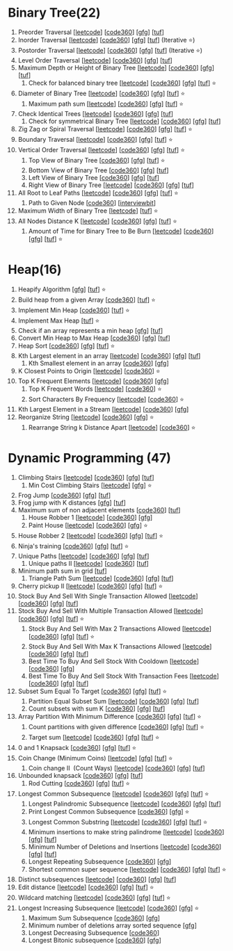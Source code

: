 # Binary Tree(22)

1. Preorder Traversal [[leetcode](https://leetcode.com/problems/binary-tree-preorder-traversal/description/)] [[code360](https://www.naukri.com/code360/problems/preorder-traversal_2035934)] [[gfg](https://www.geeksforgeeks.org/problems/postorder-traversal/1)] [[tuf](https://takeuforward.org/plus/dsa/binary-trees/theory-and-traversals/preorder-traversal)]
2. Inorder Traversal [[leetcode](https://leetcode.com/problems/binary-tree-inorder-traversal/description/)] [[code360](https://www.naukri.com/code360/problems/inorder-traversal_3839605)] [[gfg](https://www.geeksforgeeks.org/problems/inorder-traversal/1)] [[tuf](https://takeuforward.org/plus/dsa/binary-trees/theory-and-traversals/inorder-traversal)] (Iterative ⭐️)
3. Postorder Traversal [[leetcode](https://leetcode.com/problems/binary-tree-postorder-traversal/description/)] [[code360](https://www.naukri.com/code360/problems/postorder-traversal_3839614)] [[gfg](https://www.geeksforgeeks.org/problems/postorder-traversal/1)] [[tuf](https://takeuforward.org/plus/dsa/binary-trees/theory-and-traversals/postorder-traversal)] (Iterative ⭐️)
4. Level Order Traversal [[leetcode](https://leetcode.com/problems/binary-tree-level-order-traversal/description/)] [[code360](https://www.naukri.com/code360/problems/level-order-traversal_796002)] [[gfg](https://www.geeksforgeeks.org/problems/level-order-traversal/1)] [[tuf](https://takeuforward.org/plus/dsa/binary-trees/theory-and-traversals/level-order-traversal)]
5. Maximum Depth or Height of Binary Tree [[leetcode](https://leetcode.com/problems/maximum-depth-of-binary-tree/description/)] [[code360](https://www.naukri.com/code360/problems/maximum-depth-of-a-binary-tree_1090542)] [[gfg](https://www.geeksforgeeks.org/problems/height-of-binary-tree/1)] [[tuf](https://takeuforward.org/plus/dsa/binary-trees/medium-problems/maximum-depth-in-bt)]
    1. Check for balanced binary tree [[leetcode](https://leetcode.com/problems/balanced-binary-tree/description/)] [[code360](https://www.naukri.com/code360/problems/is-height-balanced-binary-tree_975497)] [[gfg](https://www.geeksforgeeks.org/problems/check-for-balanced-tree/1)] [[tuf](https://takeuforward.org/plus/dsa/binary-trees/medium-problems/check-for-balanced-binary-tree)] ⭐️
6. Diameter of Binary Tree [[leetcode](https://leetcode.com/problems/diameter-of-binary-tree/description/)] [[code360](https://www.naukri.com/code360/problems/diameter-of-the-binary-tree_920552)] [[gfg](https://www.geeksforgeeks.org/problems/diameter-of-binary-tree/1)] [[tuf](https://takeuforward.org/plus/dsa/binary-trees/medium-problems/diameter-of-binary-tree)] ⭐️
    1. Maximum path sum [[leetcode](https://leetcode.com/problems/binary-tree-maximum-path-sum/description/)] [[code360](https://www.naukri.com/code360/problems/binary-tree-maximum-path-sum_1280142)] [[gfg](https://www.geeksforgeeks.org/problems/maximum-path-sum-from-any-node/1)] [[tuf](https://takeuforward.org/plus/dsa/binary-trees/medium-problems/maximum-path-sum-)] ⭐️
7. Check Identical Trees [[leetcode](https://leetcode.com/problems/same-tree/description/)] [[code360](https://www.naukri.com/code360/problems/identical-trees_799364)] [[gfg](https://www.geeksforgeeks.org/problems/determine-if-two-trees-are-identical/1)] [[tuf](https://takeuforward.org/plus/dsa/binary-trees/medium-problems/check-if-two-trees-are-identical-or-not)]
    1. Check for symmetrical Binary Tree [[leetcode](https://leetcode.com/problems/symmetric-tree/description/)] [[code360](https://www.naukri.com/code360/problems/tree-symmetricity_630426)] [[gfg](https://www.geeksforgeeks.org/problems/symmetric-tree/1)] [[tuf](https://takeuforward.org/plus/dsa/binary-trees/medium-problems/check-for-symmetrical-bts)]
8. Zig Zag or Spiral Traversal [[leetcode](https://leetcode.com/problems/binary-tree-zigzag-level-order-traversal/)] [[code360](https://www.naukri.com/code360/problems/zig-zag-traversal_1062662)] [[gfg](https://www.geeksforgeeks.org/problems/zigzag-tree-traversal/1)] [[tuf](https://takeuforward.org/plus/dsa/binary-trees/faqs/zig-zag-or-spiral-traversal)] ⭐️
9. Boundary Traversal [[leetcode](https://leetcode.com/problems/boundary-of-binary-tree/description/)] [[code360](https://www.naukri.com/code360/problems/boundary-traversal_790725)] [[gfg](https://www.geeksforgeeks.org/problems/boundary-traversal-of-binary-tree/1)] [[tuf](https://takeuforward.org/plus/dsa/binary-trees/faqs/boundary-traversal)] ⭐️
10. Vertical Order Traversal [[leetcode](https://leetcode.com/problems/vertical-order-traversal-of-a-binary-tree/description/)] [[code360](https://www.naukri.com/code360/problems/vertical-order-traversal_920533)] [[gfg](https://www.geeksforgeeks.org/problems/print-a-binary-tree-in-vertical-order/1)] [[tuf](https://takeuforward.org/plus/dsa/binary-trees/faqs/vertical-order-traversal)] ⭐️
    1. Top View of Binary Tree [[code360](https://www.naukri.com/code360/problems/top-view-of-binary-tree_799401)] [[gfg](https://www.geeksforgeeks.org/problems/top-view-of-binary-tree/1)] [[tuf](https://takeuforward.org/plus/dsa/binary-trees/faqs/top-view-of-bt)] ⭐️
    2. Bottom View of Binary Tree [[code360](https://www.naukri.com/code360/problems/bottom-view-of-binary-tree_893110)] [[gfg](https://www.geeksforgeeks.org/problems/bottom-view-of-binary-tree/1)] [[tuf](https://takeuforward.org/plus/dsa/binary-trees/faqs/bottom-view-of-bt)]
    3. Left View of Binary Tree [[code360](https://www.naukri.com/code360/problems/left-view-of-binary-tree_625707)] [[gfg](https://www.geeksforgeeks.org/problems/left-view-of-binary-tree/1)] [[tuf](https://takeuforward.org/plus/dsa/binary-trees/faqs/right-left-view-of-bt)]
    4. Right View of Binary Tree [[leetcode](https://leetcode.com/problems/binary-tree-right-side-view/description/)] [[code360](https://www.naukri.com/code360/problems/right-view_764605)] [[gfg](https://www.geeksforgeeks.org/problems/right-view-of-binary-tree/1)] [[tuf](https://takeuforward.org/plus/dsa/binary-trees/faqs/right-left-view-of-bt)]
11. All Root to Leaf Paths [[leetcode](https://leetcode.com/problems/binary-tree-paths/description/)] [[code360](https://www.naukri.com/code360/problems/all-root-to-leaf-paths-in-binary-tree_983599)] [[gfg](https://www.geeksforgeeks.org/problems/root-to-leaf-paths/1)] [[tuf](https://takeuforward.org/plus/dsa/binary-trees/faqs/print-root-to-note-path-in-bt)] ⭐️
    1. Path to Given Node [[code360](https://www.naukri.com/code360/problems/path-in-a-tree_3843990?leftPanelTabValue=PROBLEM)] [[interviewbit](https://www.interviewbit.com/problems/path-to-given-node/)]
12. Maximum Width of Binary Tree [[leetcode](https://leetcode.com/problems/maximum-width-of-binary-tree/description/)] [[tuf](https://takeuforward.org/plus/dsa/binary-trees/faqs/maximum-width-of-bt)] ⭐️
13. All Nodes Distance K [[leetcode](https://leetcode.com/problems/all-nodes-distance-k-in-binary-tree/description/)] [[code360](https://www.naukri.com/code360/problems/print-nodes-at-distance-k-from-a-given-node_842560)] [[gfg](https://www.geeksforgeeks.org/problems/nodes-at-given-distance-in-binary-tree/1)] [[tuf](https://takeuforward.org/plus/dsa/binary-trees/faqs/print-all-nodes-at-a-distance-of-k-in-bt)] ⭐️
    1. Amount of Time for Binary Tree to Be Burn [[leetcode](https://leetcode.com/problems/amount-of-time-for-binary-tree-to-be-infected/description/)] [[code360](https://www.naukri.com/code360/problems/time-to-burn-tree_630563)] [[gfg](https://www.geeksforgeeks.org/problems/burning-tree/1)] [[tuf](https://takeuforward.org/plus/dsa/binary-trees/faqs/minimum-time-taken-to-burn-the-bt-from-a-given-node)] ⭐️
  
# Heap(16)

1. Heapify Algorithm [[gfg](https://www.geeksforgeeks.org/problems/implementation-of-priority-queue-using-binary-heap/1)] [[tuf](https://takeuforward.org/plus/dsa/heaps/theory-and-implementation/heapify-algorithm)] ⭐️
2. Build heap from a given Array [[code360](https://www.naukri.com/code360/problems/build-heap_975375)] [[tuf](https://takeuforward.org/plus/dsa/heaps/theory-and-implementation/build-heap-from-a-given-array)] ⭐️
3. Implement Min Heap [[code360](https://www.naukri.com/code360/problems/min-heap-implementation_5480527)] [[tuf](https://takeuforward.org/plus/dsa/heaps/theory-and-implementation/implement-min-heap)] ⭐️
4. Implement Max Heap [[tuf](https://takeuforward.org/plus/dsa/heaps/theory-and-implementation/implement-max-heap)] ⭐️
5. Check if an array represents a min heap [[gfg](https://www.geeksforgeeks.org/problems/does-array-represent-heap4345/1)] [[tuf](https://takeuforward.org/plus/dsa/heaps/theory-and-implementation/check-if-an-array-represents-a-min-heap-)]
6. Convert Min Heap to Max Heap [[code360](https://www.naukri.com/code360/problems/convert-min-heap-to-max-heap_630293)] [[gfg](https://www.geeksforgeeks.org/problems/convert-min-heap-to-max-heap-1666385109/1)] [[tuf](https://takeuforward.org/plus/dsa/heaps/theory-and-implementation/convert-min-heap-to-max-heap)]
7. Heap Sort [[code360](https://www.naukri.com/code360/problems/heap-sort_1262153)] [[gfg](https://www.geeksforgeeks.org/problems/heap-sort/1)] [[tuf](https://takeuforward.org/plus/dsa/heaps/theory-and-implementation/heap-sort)] ⭐️
8. Kth Largest element in an array [[leetcode](https://leetcode.com/problems/kth-largest-element-in-an-array/description/)] [[code360](https://www.naukri.com/code360/problems/kth-largest-element-in-the-unsorted-array_893030)] [[gfg](https://www.geeksforgeeks.org/problems/kth-smallest-element5635/1)] [[tuf](https://takeuforward.org/plus/dsa/heaps/theory-and-implementation/k-th-largest-element-in-an-array)]
    1. Kth Smallest element in an array [[code360](https://www.naukri.com/code360/problems/kth-smallest-and-largest-element-of-array_1115488)] [[gfg](https://www.geeksforgeeks.org/problems/kth-smallest-element5635/1)]
9. K Closest Points to Origin [[leetcode](https://leetcode.com/problems/k-closest-points-to-origin/description/)] [[code360](https://www.naukri.com/code360/problems/k-closest-points-to-origin_1094908)] ⭐️
10. Top K Frequent Elements [[leetcode](https://leetcode.com/problems/top-k-frequent-elements/description/)] [[code360](https://www.naukri.com/code360/problems/k-most-frequent-elements_3167808)] [[gfg](https://www.geeksforgeeks.org/problems/top-k-frequent-elements-in-array/1)]
    1. Top K Frequent Words [[leetcode](https://leetcode.com/problems/top-k-frequent-words/description/)] [[code360](https://www.naukri.com/code360/problems/k-most-frequent-words_696192)] ⭐️
    2. Sort Characters By Frequency [[leetcode](https://leetcode.com/problems/sort-characters-by-frequency/description/)] [[code360](https://www.naukri.com/code360/problems/sorting-characters-by-frequency_1263699)] ⭐️
11. Kth Largest Element in a Stream [[leetcode](https://leetcode.com/problems/kth-largest-element-in-a-stream/description/)] [[code360](https://www.naukri.com/code360/problems/kthlargestnumber_800301)] [[gfg](https://www.geeksforgeeks.org/problems/kth-largest-element-in-a-stream2220/1)]
12. Reorganize String [[leetcode](https://leetcode.com/problems/reorganize-string/description/)] [[code360](https://www.naukri.com/code360/problems/rearrange-string_982765)] [[gfg](https://www.geeksforgeeks.org/problems/rearrange-characters4649/1)] ⭐️
    1. Rearrange String k Distance Apart [[leetcode](https://www.lintcode.com/problem/907/)] [[code360](https://www.naukri.com/code360/problems/ninja-favourite-string_1460386)] ⭐️

# Dynamic Programming (47)

1. Climbing Stairs [[leetcode](https://leetcode.com/problems/climbing-stairs/description/)] [[code360](https://www.naukri.com/code360/problems/count-ways-to-reach-nth-stairs_798650)] [[gfg](https://www.geeksforgeeks.org/problems/count-ways-to-reach-the-nth-stair-1587115620/1)] [[tuf](https://takeuforward.org/plus/data-structures-and-algorithm/dynamic-programming/1d-dp/climbing-stairs)]
    1. Min Cost Climbing Stairs [[leetcode](https://leetcode.com/problems/min-cost-climbing-stairs/description/)] [[gfg](https://www.geeksforgeeks.org/problems/min-cost-climbing-stairs/1)] ⭐️
2. Frog Jump [[code360](https://www.naukri.com/code360/problems/frog-jump_3621012)] [[gfg](https://www.geeksforgeeks.org/problems/geek-jump/1)] [[tuf](https://takeuforward.org/plus/data-structures-and-algorithm/dynamic-programming/1d-dp/frog-jump)]
3. Frog jump with K distances [[gfg](https://www.geeksforgeeks.org/problems/minimal-cost/1)] [[tuf](https://takeuforward.org/plus/data-structures-and-algorithm/dynamic-programming/1d-dp/frog-jump-with-k-distances)]
4. Maximum sum of non adjacent elements [[code360](https://www.naukri.com/code360/problems/maximum-sum-of-non-adjacent-elements_843261)] [[tuf](https://takeuforward.org/plus/data-structures-and-algorithm/dynamic-programming/1d-dp/maximum-sum-of-non-adjacent-elements)]
    1. House Robber 1 [[leetcode](https://leetcode.com/problems/house-robber/description/)] [[code360](https://www.naukri.com/code360/problems/loot-houses_630510)] [[gfg](https://www.geeksforgeeks.org/problems/maximum-money2855/0)]
    2. Paint House [[leetcode](https://leetcode.com/problems/paint-house/description/)] [[code360](https://www.naukri.com/code360/problems/paint-house_1460385)] [[gfg](https://www.geeksforgeeks.org/problems/distinct-coloring--170645/1)] ⭐️
5. House Robber 2 [[leetcode](https://leetcode.com/problems/house-robber-ii/description/)] [[code360](https://www.naukri.com/code360/problems/house-robber_839733)] [[gfg](https://www.geeksforgeeks.org/problems/house-robber-ii/1)] [[tuf](https://takeuforward.org/plus/data-structures-and-algorithm/dynamic-programming/1d-dp/house-robber)] ⭐️
6. Ninja's training [[code360](https://www.naukri.com/code360/problems/ninja-s-training_3621003)] [[gfg](https://www.geeksforgeeks.org/problems/geeks-training/0)] [[tuf](https://takeuforward.org/plus/data-structures-and-algorithm/dynamic-programming/2d-dp/ninja's-training)] ⭐️
7. Unique Paths [[leetcode](https://leetcode.com/problems/unique-paths/description/)] [[code360](https://www.naukri.com/code360/problems/total-unique-paths_1081470)] [[gfg](https://www.geeksforgeeks.org/problems/number-of-paths0926/1)] [[tuf](https://takeuforward.org/plus/data-structures-and-algorithm/dynamic-programming/dp-on-grids/grid-unique-paths)]
    1. Unique paths II [[leetcode](https://leetcode.com/problems/unique-paths-ii/description/)] [[code360](https://www.naukri.com/code360/problems/maze-obstacles_977241)] [[tuf](https://takeuforward.org/plus/data-structures-and-algorithm/dynamic-programming/dp-on-grids/unique-paths-ii)]
8. Minimum path sum in grid [[tuf](https://takeuforward.org/plus/data-structures-and-algorithm/dynamic-programming/dp-on-grids/minimum-path-sum-in-grid)]
    1. Triangle Path Sum [[leetcode](https://leetcode.com/problems/triangle/description/)] [[code360](https://www.naukri.com/code360/problems/triangle_1229398)] [[gfg](https://www.geeksforgeeks.org/problems/triangle-path-sum/1)] [[tuf](https://takeuforward.org/plus/data-structures-and-algorithm/dynamic-programming/dp-on-grids/triangle)]
9. Cherry pickup II [[leetcode](https://leetcode.com/problems/cherry-pickup-ii/description/)] [[code360](https://www.naukri.com/code360/problems/ninja-and-his-friends_3125885)] [[gfg](https://www.geeksforgeeks.org/problems/chocolates-pickup/1)] [[tuf](https://takeuforward.org/plus/data-structures-and-algorithm/dynamic-programming/dp-on-grids/cherry-pickup-ii)] ⭐️
10. Stock Buy And Sell With Single Transaction Allowed [[leetcode](https://leetcode.com/problems/best-time-to-buy-and-sell-stock/description/)] [[code360](https://www.naukri.com/code360/problems/stocks-are-profitable_893405)] [[gfg](https://www.geeksforgeeks.org/problems/buy-stock-2/1)] [[tuf](https://takeuforward.org/plus/data-structures-and-algorithm/dynamic-programming/dp-on-stocks/best-time-to-buy-and-sell-stock)]
11. Stock Buy And Sell With Multiple Transaction Allowed [[leetcode](https://leetcode.com/problems/best-time-to-buy-and-sell-stock-ii/description/)] [[code360](https://www.naukri.com/code360/problems/selling-stock_630282)] [[gfg](https://www.geeksforgeeks.org/problems/stock-buy-and-sell2615/1)] [[tuf](https://takeuforward.org/plus/data-structures-and-algorithm/dynamic-programming/dp-on-stocks/best-time-to-buy-and-sell-stock-ii)] ⭐️
    1. Stock Buy And Sell With Max 2 Transactions Allowed [[leetcode](https://leetcode.com/problems/best-time-to-buy-and-sell-stock-iii/description/)] [[code360](https://www.naukri.com/code360/problems/buy-and-sell-stock_1071012)] [[gfg](https://www.geeksforgeeks.org/problems/buy-and-sell-a-share-at-most-twice/1)] [[tuf](https://takeuforward.org/plus/data-structures-and-algorithm/dynamic-programming/dp-on-stocks/best-time-to-buy-and-sell-stock-iii)] ⭐️
    2. Stock Buy And Sell With Max K Transactions Allowed [[leetcode](https://leetcode.com/problems/best-time-to-buy-and-sell-stock-iv/description/)] [[code360](https://www.naukri.com/code360/problems/best-time-to-buy-and-sell-stock_1080698)] [[gfg](https://www.geeksforgeeks.org/problems/maximum-profit4657/1)] [[tuf](https://takeuforward.org/plus/data-structures-and-algorithm/dynamic-programming/dp-on-stocks/best-time-to-buy-and-sell-stock-iv)]
    3. Best Time To Buy And Sell Stock With Cooldown [[leetcode](https://leetcode.com/problems/best-time-to-buy-and-sell-stock-with-cooldown/description/)] [[code360](https://www.naukri.com/code360/problems/highway-billboards_3125969)] [[gfg](https://www.geeksforgeeks.org/problems/buy-stock-with-cooldown/1)]
    4. Best Time To Buy And Sell Stock With Transaction Fees [[leetcode](https://leetcode.com/problems/best-time-to-buy-and-sell-stock-with-transaction-fee/description/)] [[code360](https://www.naukri.com/code360/problems/best-time-to-buy-and-sell-stock-with-transaction-fee_3118974)] [[gfg](https://www.geeksforgeeks.org/problems/buy-stock-with-transaction-fee/1)] [[tuf](https://takeuforward.org/plus/data-structures-and-algorithm/dynamic-programming/dp-on-stocks/best-time-to-buy-and-sell-stock-with-cooldown-and-transaction-fees)]
12. Subset Sum Equal To Target [[code360](https://www.naukri.com/code360/problems/subset-sum-equal-to-k_1550954)] [[gfg](https://www.geeksforgeeks.org/problems/subset-sum-problem-1611555638/1)] [[tuf](https://takeuforward.org/plus/data-structures-and-algorithm/dynamic-programming/dp-on-subsequences/subset-sum-equals-to-target)] ⭐️
    1. Partition Equal Subset Sum [[leetcode](https://leetcode.com/problems/partition-equal-subset-sum/description/)] [[code360](https://www.naukri.com/code360/problems/partition-equal-subset-sum_892980)] [[gfg](https://www.geeksforgeeks.org/problems/subset-sum-problem2014/1)] [[tuf](https://takeuforward.org/plus/dsa/dynamic-programming/dp-on-subsequences/partition-equal-subset-sum)]
    2. Count subsets with sum K [[code360](https://www.naukri.com/code360/problems/count-subsets-with-sum-k_3952532)] [[gfg](https://www.geeksforgeeks.org/problems/perfect-sum-problem5633/1)] [[tuf](https://takeuforward.org/plus/dsa/dynamic-programming/dp-on-subsequences/count-subsets-with-sum-k)]
13. Array Partition With Minimum Difference [[code360](https://www.naukri.com/code360/problems/partition-a-set-into-two-subsets-such-that-the-difference-of-subset-sums-is-minimum_842494)] [[gfg](https://www.geeksforgeeks.org/problems/minimum-sum-partition3317/1)] [[tuf](https://takeuforward.org/plus/dsa/dynamic-programming/dp-on-subsequences/partition-a-set-into-two-subsets-with-minimum-absolute-sum-difference)] ⭐️
    1. Count partitions with given difference [[code360](https://www.naukri.com/code360/problems/partitions-with-given-difference_3751628)] [[gfg](https://www.geeksforgeeks.org/problems/partitions-with-given-difference/0)] [[tuf](https://takeuforward.org/plus/dsa/dynamic-programming/dp-on-subsequences/count-partitions-with-given-difference)] ⭐️
    2. Target sum [[leetcode](https://leetcode.com/problems/target-sum/description/)] [[code360](https://www.naukri.com/code360/problems/target-sum_4127362)] [[gfg](https://www.geeksforgeeks.org/problems/target-sum-1626326450/1)] [[tuf](https://takeuforward.org/plus/dsa/dynamic-programming/dp-on-subsequences/target-sum)] ⭐️
14. 0 and 1 Knapsack [[code360](https://www.naukri.com/code360/problems/0-1-knapsack_920542)] [[gfg](https://www.geeksforgeeks.org/problems/0-1-knapsack-problem0945/1)] [[tuf](https://takeuforward.org/plus/dsa/dynamic-programming/dp-on-subsequences/0-and-1-knapsack)] ⭐️
15. Coin Change (Minimum Coins) [[leetcode](https://leetcode.com/problems/coin-change/description/)] [[gfg](https://www.geeksforgeeks.org/problems/number-of-coins1824/1)] [[tuf](https://takeuforward.org/plus/dsa/dynamic-programming/dp-on-subsequences/minimum-coins)] ⭐️
    1. Coin change II  (Count Ways) [[leetcode](https://leetcode.com/problems/coin-change-ii/description/)] [[code360](https://www.naukri.com/code360/problems/ways-to-make-coin-change_630471)] [[gfg](https://www.geeksforgeeks.org/problems/coin-change2448/1)] [[tuf](https://takeuforward.org/plus/dsa/dynamic-programming/dp-on-subsequences/coin-change-ii)]
16. Unbounded knapsack [[code360](https://www.naukri.com/code360/problems/unbounded-knapsack_1215029)] [[gfg](https://www.geeksforgeeks.org/problems/knapsack-with-duplicate-items4201/1)] [[tuf](https://takeuforward.org/plus/dsa/dynamic-programming/dp-on-subsequences/unbounded-knapsack)]
    1. Rod Cutting [[code360](https://www.naukri.com/code360/problems/rod-cutting-problem_800284)] [[gfg](https://www.geeksforgeeks.org/problems/rod-cutting0840/1)] [[tuf](https://takeuforward.org/plus/dsa/dynamic-programming/dp-on-subsequences/rod-cutting-problem)] ⭐️
17. Longest Common Subsequence [[leetcode](https://leetcode.com/problems/longest-common-subsequence/description/)] [[code360](https://www.naukri.com/code360/problems/longest-common-subsequence_624879)] [[gfg](https://www.geeksforgeeks.org/problems/longest-common-subsequence-1587115620/1)] [[tuf](https://takeuforward.org/plus/dsa/dynamic-programming/dp-on-strings/longest-common-subsequence)] ⭐️
    1. Longest Palindromic Subsequence [[leetcode](https://leetcode.com/problems/longest-palindromic-subsequence/description/)] [[code360](https://www.naukri.com/code360/problems/longest-palindromic-subsequence_842787)] [[gfg](https://www.geeksforgeeks.org/problems/longest-palindromic-subsequence-1612327878/1)] [[tuf](https://takeuforward.org/plus/dsa/dynamic-programming/dp-on-strings/longest-palindromic-subsequence)]
    2. Print Longest Common Subsequence [[code360](https://www.naukri.com/code360/problems/print-longest-common-subsequence_8416383)] [[gfg](https://www.geeksforgeeks.org/problems/print-all-lcs-sequences3413/0)] ⭐️
    3. Longest Common Substring [[leetcode](https://leetcode.com/problems/maximum-length-of-repeated-subarray/)] [[code360](https://www.naukri.com/code360/problems/longest-common-substring_1235207)] [[gfg](https://www.geeksforgeeks.org/problems/longest-common-substring1452/1)] [[tuf](https://takeuforward.org/plus/dsa/dynamic-programming/dp-on-strings/longest-common-substring)] ⭐️
    4. Minimum insertions to make string palindrome [[leetcode](https://leetcode.com/problems/minimum-insertion-steps-to-make-a-string-palindrome/description/)] [[code360](https://www.naukri.com/code360/problems/minimum-insertions-to-make-palindrome_985293)] [[gfg](https://www.geeksforgeeks.org/problems/form-a-palindrome2544/1)] [[tuf](https://takeuforward.org/plus/dsa/dynamic-programming/dp-on-strings/minimum-insertions-to-make-string-palindrome)]
    5. Minimum Number of Deletions and Insertions [[leetcode](https://leetcode.com/problems/delete-operation-for-two-strings/description/)] [[code360](https://www.naukri.com/code360/problems/minimum-number-of-deletions-and-insertions_4244510)] [[gfg](https://www.geeksforgeeks.org/problems/minimum-number-of-deletions-and-insertions0209/1)] [[tuf](https://takeuforward.org/plus/dsa/dynamic-programming/dp-on-strings/minimum-insertions-or-deletions-to-convert-string-a-to-b)]
    6. Longest Repeating Subsequence [[code360](https://www.naukri.com/code360/problems/longest-repeating-subsequence_1118110)] [[gfg](https://www.geeksforgeeks.org/problems/longest-repeating-subsequence2004/1)]
    7. Shortest common super sequence [[leetcode](https://leetcode.com/problems/shortest-common-supersequence/)] [[code360](https://www.naukri.com/code360/problems/shortest-supersequence_4244493)] [[gfg](https://www.geeksforgeeks.org/problems/shortest-common-supersequence0322/1)] [[tuf](https://takeuforward.org/plus/dsa/dynamic-programming/dp-on-strings/shortest-common-supersequence)] ⭐️
18. Distinct subsequences [[leetcode](https://leetcode.com/problems/distinct-subsequences/description/)] [[code360](https://www.naukri.com/code360/problems/distinct-subsequences_981277)] [[gfg](https://www.geeksforgeeks.org/problems/number-of-distinct-subsequences0909/1)] [[tuf](https://takeuforward.org/plus/dsa/dynamic-programming/dp-on-strings/distinct-subsequences)]
19. Edit distance [[leetcode](https://leetcode.com/problems/edit-distance/description/)] [[code360](https://www.naukri.com/code360/problems/edit-distance_630420)] [[gfg](https://www.geeksforgeeks.org/problems/edit-distance3702/1)] [[tuf](https://takeuforward.org/plus/dsa/dynamic-programming/dp-on-strings/edit-distance)] ⭐️
20. Wildcard matching [[leetcode](https://leetcode.com/problems/wildcard-matching/description/)] [[code360](https://www.naukri.com/code360/problems/wildcard-pattern-matching_701650)] [[gfg](https://www.geeksforgeeks.org/problems/wildcard-pattern-matching/1)] [[tuf](https://takeuforward.org/plus/dsa/dynamic-programming/dp-on-strings/wildcard-matching)] ⭐️
21. Longest Increasing Subsequence [[leetcode](https://leetcode.com/problems/longest-increasing-subsequence/description/)] [[code360](https://www.naukri.com/code360/problems/longest-increasing-subsequence_630459)] [[gfg](https://www.geeksforgeeks.org/problems/longest-increasing-subsequence-1587115620/1)] ⭐️
    1. Maximum Sum Subsequence [[code360](https://www.naukri.com/code360/problems/maximum-sum-subsequence_1230547)] [[gfg](https://www.geeksforgeeks.org/problems/maximum-sum-increasing-subsequence4749/1)]
    2. Minimum number of deletions array sorted sequence [[gfg](https://www.geeksforgeeks.org/problems/minimum-number-of-deletions-to-make-a-sorted-sequence3248/0)]
    3. Longest Decreasing Subsequence [[code360](https://www.naukri.com/code360/problems/longest-decreasing-subsequence_800300)]
    4. Longest Bitonic subsequence [[code360](https://www.naukri.com/code360/problems/longest-bitonic-sequence_1062688)] [[gfg](https://www.geeksforgeeks.org/problems/longest-bitonic-subsequence0824/1)]
